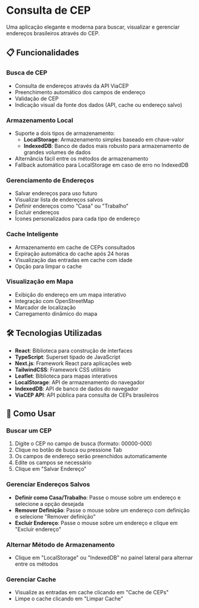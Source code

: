# Consulta de CEP

Uma aplicação elegante e moderna para buscar, visualizar e gerenciar endereços brasileiros através do CEP.

## 📋 Funcionalidades

### Busca de CEP
- Consulta de endereços através da API ViaCEP
- Preenchimento automático dos campos de endereço
- Validação de CEP
- Indicação visual da fonte dos dados (API, cache ou endereço salvo)

### Armazenamento Local
- Suporte a dois tipos de armazenamento:
  - **LocalStorage**: Armazenamento simples baseado em chave-valor
  - **IndexedDB**: Banco de dados mais robusto para armazenamento de grandes volumes de dados
- Alternância fácil entre os métodos de armazenamento
- Fallback automático para LocalStorage em caso de erro no IndexedDB

### Gerenciamento de Endereços
- Salvar endereços para uso futuro
- Visualizar lista de endereços salvos
- Definir endereços como "Casa" ou "Trabalho"
- Excluir endereços
- Ícones personalizados para cada tipo de endereço

### Cache Inteligente
- Armazenamento em cache de CEPs consultados
- Expiração automática do cache após 24 horas
- Visualização das entradas em cache com idade
- Opção para limpar o cache

### Visualização em Mapa
- Exibição do endereço em um mapa interativo
- Integração com OpenStreetMap
- Marcador de localização
- Carregamento dinâmico do mapa

## 🛠️ Tecnologias Utilizadas

- **React**: Biblioteca para construção de interfaces
- **TypeScript**: Superset tipado de JavaScript
- **Next.js**: Framework React para aplicações web
- **TailwindCSS**: Framework CSS utilitário
- **Leaflet**: Biblioteca para mapas interativos
- **LocalStorage**: API de armazenamento do navegador
- **IndexedDB**: API de banco de dados do navegador
- **ViaCEP API**: API pública para consulta de CEPs brasileiros

## 🚀 Como Usar

### Buscar um CEP
1. Digite o CEP no campo de busca (formato: 00000-000)
2. Clique no botão de busca ou pressione Tab
3. Os campos de endereço serão preenchidos automaticamente
4. Edite os campos se necessário
5. Clique em "Salvar Endereço"

### Gerenciar Endereços Salvos
- **Definir como Casa/Trabalho**: Passe o mouse sobre um endereço e selecione a opção desejada
- **Remover Definição**: Passe o mouse sobre um endereço com definição e selecione "Remover definição"
- **Excluir Endereço**: Passe o mouse sobre um endereço e clique em "Excluir endereço"

### Alternar Método de Armazenamento
- Clique em "LocalStorage" ou "IndexedDB" no painel lateral para alternar entre os métodos

### Gerenciar Cache
- Visualize as entradas em cache clicando em "Cache de CEPs"
- Limpe o cache clicando em "Limpar Cache"

